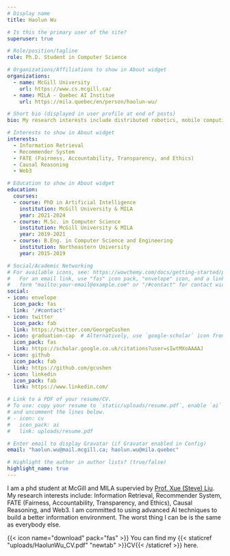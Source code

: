 ```yaml
---
# Display name
title: Haolun Wu

# Is this the primary user of the site?
superuser: true

# Role/position/tagline
role: Ph.D. Student in Computer Science

# Organizations/Affiliations to show in About widget
organizations:
  - name: McGill University
    url: https://www.cs.mcgill.ca/
  - name: MILA - Quebec AI Institue
    url: https://mila.quebec/en/person/haolun-wu/

# Short bio (displayed in user profile at end of posts)
bio: My research interests include distributed robotics, mobile computing and programmable matter.

# Interests to show in About widget
interests:
  - Information Retrieval
  - Recommender System
  - FATE (Fairness, Accountability, Transparency, and Ethics)
  - Causal Reasoning
  - Web3

# Education to show in About widget
education:
  courses:
  - course: PhD in Artificial Intelligence
    institution: McGill University & MILA
    year: 2021-2024
  - course: M.Sc. in Computer Science
    institution: McGill University & MILA
    year: 2019-2021
  - course: B.Eng. in Computer Science and Engineering
    institution: Northeastern University
    year: 2015-2019

# Social/Academic Networking
# For available icons, see: https://wowchemy.com/docs/getting-started/page-builder/#icons
#   For an email link, use "fas" icon pack, "envelope" icon, and a link in the
#   form "mailto:your-email@example.com" or "/#contact" for contact widget.
social:
- icon: envelope
  icon_pack: fas
  link: '/#contact'
- icon: twitter
  icon_pack: fab
  link: https://twitter.com/GeorgeCushen
- icon: graduation-cap  # Alternatively, use `google-scholar` icon from `ai` icon pack
  icon_pack: fas
  link: https://scholar.google.co.uk/citations?user=sIwtMXoAAAAJ
- icon: github
  icon_pack: fab
  link: https://github.com/gcushen
- icon: linkedin
  icon_pack: fab
  link: https://www.linkedin.com/

# Link to a PDF of your resume/CV.
# To use: copy your resume to `static/uploads/resume.pdf`, enable `ai` icons in `params.toml`, 
# and uncomment the lines below.
# - icon: cv
#   icon_pack: ai
#   link: uploads/resume.pdf

# Enter email to display Gravatar (if Gravatar enabled in Config)
email: "haolun.wu@mail.mcgill.ca; haolun.wu@mila.quebec"

# Highlight the author in author lists? (true/false)
highlight_name: true
---
```


I am a phd student at McGill and MILA supervied by [Prof. Xue (Steve) Liu](https://mila.quebec/en/person/xue-liu/). 
My research interests include: Information Retrieval, Recommender System, FATE (Fairness, Accountability, Transparency, and Ethics), Causal Reasoning, and Web3. 
I am committed to using advanced AI techniques to build a better information environment.
The worst thing I can be is the same as everybody else.


{{< icon name="download" pack="fas" >}} You can find my {{< staticref "uploads/HaolunWu_CV.pdf" "newtab" >}}CV{{< /staticref >}} here.
